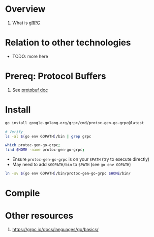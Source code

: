 # Overview
1. What is [gRPC](https://grpc.io/docs/languages/go/basics/)


# Relation to other technologies
- TODO: more here


# Prereq: Protocol Buffers
1. See [protobuf doc](./protobuf.md)


# Install
```bash
go install google.golang.org/grpc/cmd/protoc-gen-go-grpc@latest

# Verify
ls -al $(go env GOPATH)/bin | grep grpc

which protoc-gen-go-grpc;
find $HOME -name protoc-gen-go-grpc;
```
- Ensure `protoc-gen-go-grpc` is on your `$PATH` (try to execute directly)
- May need to add `$GOPATH/bin` to `$PATH` (see `go env GOPATH`)
```bash
ln -sv $(go env GOPATH)/bin/protoc-gen-go-grpc $HOME/bin/
```

# Compile


# Other resources
1. https://grpc.io/docs/languages/go/basics/
